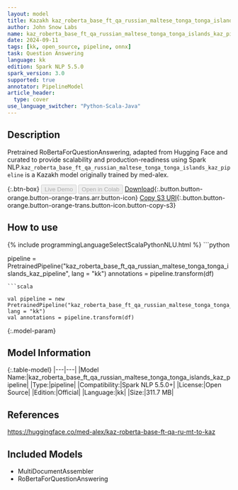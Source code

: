 ```yaml
---
layout: model
title: Kazakh kaz_roberta_base_ft_qa_russian_maltese_tonga_tonga_islands_kaz_pipeline pipeline RoBertaForQuestionAnswering from med-alex
author: John Snow Labs
name: kaz_roberta_base_ft_qa_russian_maltese_tonga_tonga_islands_kaz_pipeline
date: 2024-09-11
tags: [kk, open_source, pipeline, onnx]
task: Question Answering
language: kk
edition: Spark NLP 5.5.0
spark_version: 3.0
supported: true
annotator: PipelineModel
article_header:
  type: cover
use_language_switcher: "Python-Scala-Java"
---
```


## Description

Pretrained RoBertaForQuestionAnswering, adapted from Hugging Face and curated to provide scalability and production-readiness using Spark NLP.`kaz_roberta_base_ft_qa_russian_maltese_tonga_tonga_islands_kaz_pipeline` is a Kazakh model originally trained by med-alex.

{:.btn-box}
<button class="button button-orange" disabled>Live Demo</button>
<button class="button button-orange" disabled>Open in Colab</button>
[Download](https://s3.amazonaws.com/auxdata.johnsnowlabs.com/public/models/kaz_roberta_base_ft_qa_russian_maltese_tonga_tonga_islands_kaz_pipeline_kk_5.5.0_3.0_1726039496181.zip){:.button.button-orange.button-orange-trans.arr.button-icon}
[Copy S3 URI](s3://auxdata.johnsnowlabs.com/public/models/kaz_roberta_base_ft_qa_russian_maltese_tonga_tonga_islands_kaz_pipeline_kk_5.5.0_3.0_1726039496181.zip){:.button.button-orange.button-orange-trans.button-icon.button-copy-s3}

## How to use



<div class="tabs-box" markdown="1">
{% include programmingLanguageSelectScalaPythonNLU.html %}
```python

pipeline = PretrainedPipeline("kaz_roberta_base_ft_qa_russian_maltese_tonga_tonga_islands_kaz_pipeline", lang = "kk")
annotations =  pipeline.transform(df)   

```
```scala

val pipeline = new PretrainedPipeline("kaz_roberta_base_ft_qa_russian_maltese_tonga_tonga_islands_kaz_pipeline", lang = "kk")
val annotations = pipeline.transform(df)

```
</div>

{:.model-param}
## Model Information

{:.table-model}
|---|---|
|Model Name:|kaz_roberta_base_ft_qa_russian_maltese_tonga_tonga_islands_kaz_pipeline|
|Type:|pipeline|
|Compatibility:|Spark NLP 5.5.0+|
|License:|Open Source|
|Edition:|Official|
|Language:|kk|
|Size:|311.7 MB|

## References

https://huggingface.co/med-alex/kaz-roberta-base-ft-qa-ru-mt-to-kaz

## Included Models

- MultiDocumentAssembler
- RoBertaForQuestionAnswering